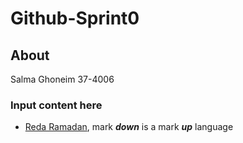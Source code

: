 # Github-Sprint0

## About 
Salma Ghoneim 37-4006

  ### Input content here
  - [Reda Ramadan](https://github.com/Logician724), mark **_down_** is a mark **_up_** language 
   
